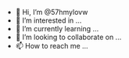 - 👋 Hi, I’m @57hmylovw
- 👀 I’m interested in ...
- 🌱 I’m currently learning ...
- 💞️ I’m looking to collaborate on ...
- 📫 How to reach me ...

<!---
57hmylovw/57hmylovw is a ✨ special ✨ repository because its `README.md` (this file) appears on your GitHub profile.
You can click the Preview link to take a look at your changes.
--->
